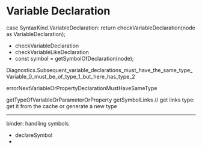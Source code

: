# Variable Declaration

case SyntaxKind.VariableDeclaration:
return checkVariableDeclaration(node as VariableDeclaration);

- checkVariableDeclaration
- checkVariableLikeDeclaration
- const symbol = getSymbolOfDeclaration(node);

Diagnostics.Subsequent_variable_declarations_must_have_the_same_type_Variable_0_must_be_of_type_1_but_here_has_type_2

errorNextVariableOrPropertyDeclarationMustHaveSameType

getTypeOfVariableOrParameterOrProperty
getSymbolLinks // get links type: get it from the cache or generate a new type

---

binder: handling symbols

- declareSymbol
-
